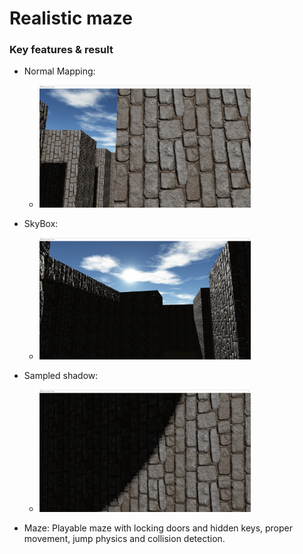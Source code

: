 # Realistic maze

### Key features & result

- Normal Mapping:
  - <img src=".\normal.png" alt="normalMapping" style="zoom: 33%;" />

- SkyBox:
  - <img src=".\skybox.png" alt="skybox" style="zoom: 33%;" />

- Sampled shadow:
  - <img src=".\sampled.png" alt="sampled shadow" style="zoom: 33%;" />

- Maze: Playable maze with locking doors and hidden keys, proper movement, jump physics and collision detection.
